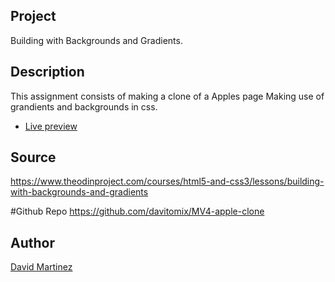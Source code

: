 ## Project
Building with Backgrounds and Gradients.

## Description
This assignment consists of making a clone of a Apples page Making use of grandients and backgrounds in css.

* [Live preview](https://davitomix.github.io/MV4-apple-clone/)

## Source
https://www.theodinproject.com/courses/html5-and-css3/lessons/building-with-backgrounds-and-gradients

#Github Repo
https://github.com/davitomix/MV4-apple-clone


## Author
[David Martinez](https://github.com/davitomix) 
